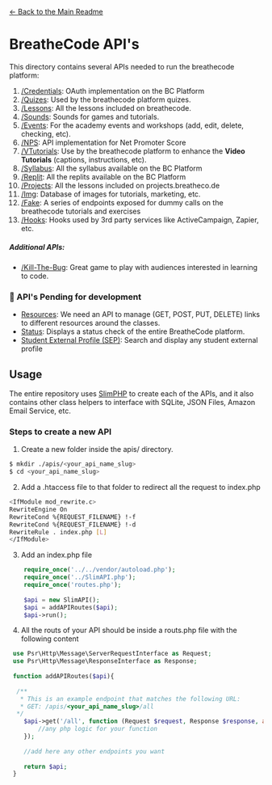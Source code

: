 [<- Back to the Main Readme](../docs/README.md)

# BreatheCode API's

This directory contains several APIs needed to run the breathecode platform:

1. [/Credentials](./credentials/README.md): OAuth implementation on the BC Platform
3. [/Quizes](./quiz/README.md): Used by the breathecode platform quizes.
4. [/Lessons](./lesson/README.md): All the lessons included on breathecode.
5. [/Sounds](./sound/README.md): Sounds for games and tutorials.
6. [/Events](./event/README.md): For the academy events and workshops (add, edit, delete, checking, etc).
7. [/NPS](./nps/README.md): API implementation for Net Promoter Score
8. [/VTutorials](./vtutorial/README.md): Use by the breathecode platform to enhance the **Video Tutorials** (captions, instructions, etc).
9. [/Syllabus](./syllabus/README.md): All the syllabus available on the BC Platform
10. [/Replit](./replit/README.md): All the replits available on the BC Platform
12. [/Projects](./project/README.md): All the lessons included on projects.breatheco.de
12. [/Img](./img/README.md): Database of images for tutorials, marketing, etc.
13. [/Fake](./fake/README.md): A series of endpoints exposed for dummy calls on the breathecode tutorials and exercises
14. [/Hooks](./hooks/README.md): Hooks used by 3rd party services like ActiveCampaign, Zapier, etc.

##### Additional APIs:
- [/Kill-The-Bug](./kill-the-bug/README.md): Great game to play with audiences interested in learning to code.

### :black_square_button: API's Pending for development
- [Resources](../apps/chatbot/README.md): We need an API to manage (GET, POST, PUT, DELETE) links to different resources around the classes.
- [Status](../apps/status/README.md): Displays a status check of the entire BreatheCode platform.
- [Student External Profile (SEP)](../apps/sep/README.md): Search and display any student external profile

## Usage

The entire repository uses [SlimPHP](https://www.slimframework.com/) to create each of the APIs, and it also 
contains other class helpers to interface with SQLite, JSON Files, Amazon Email Service, etc.

### Steps to create a new API

1. Create a new folder inside the apis/ directory.
```sh
$ mkdir ./apis/<your_api_name_slug>
$ cd <your_api_name_slug>
```
2. Add a .htaccess file to that folder to redirect all the request to index.php
```sh
<IfModule mod_rewrite.c>
RewriteEngine On
RewriteCond %{REQUEST_FILENAME} !-f
RewriteCond %{REQUEST_FILENAME} !-d
RewriteRule . index.php [L]
</IfModule>
```
3. Add an index.php file
```php
	require_once('../../vendor/autoload.php');
	require_once('../SlimAPI.php');
	require_once('routes.php');
	
	$api = new SlimAPI();
	$api = addAPIRoutes($api);
	$api->run(); 
```
4. All the routs of your API should be inside a routs.php file with the following content
```php
 use Psr\Http\Message\ServerRequestInterface as Request;
 use Psr\Http\Message\ResponseInterface as Response;
 
 function addAPIRoutes($api){
 
  /**
   * This is an example endpoint that matches the following URL:
   * GET: /apis/<your_api_name_slug>/all
  */
 	$api->get('/all', function (Request $request, Response $response, array $args) use ($api) {
 	    //any php logic for your function
 	});
 	
 	//add here any other endpoints you want
 	
 	return $api;
 }
```
<!--stackedit_data:
eyJoaXN0b3J5IjpbMjEzOTA2ODUzLC0xNTAzODcwMTg3XX0=
-->
